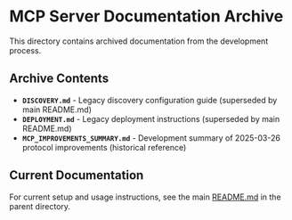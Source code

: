 # MCP Server Documentation Archive

This directory contains archived documentation from the development process.

## Archive Contents

- **`DISCOVERY.md`** - Legacy discovery configuration guide (superseded by main README.md)
- **`DEPLOYMENT.md`** - Legacy deployment instructions (superseded by main README.md) 
- **`MCP_IMPROVEMENTS_SUMMARY.md`** - Development summary of 2025-03-26 protocol improvements (historical reference)

## Current Documentation

For current setup and usage instructions, see the main [README.md](../README.md) in the parent directory.